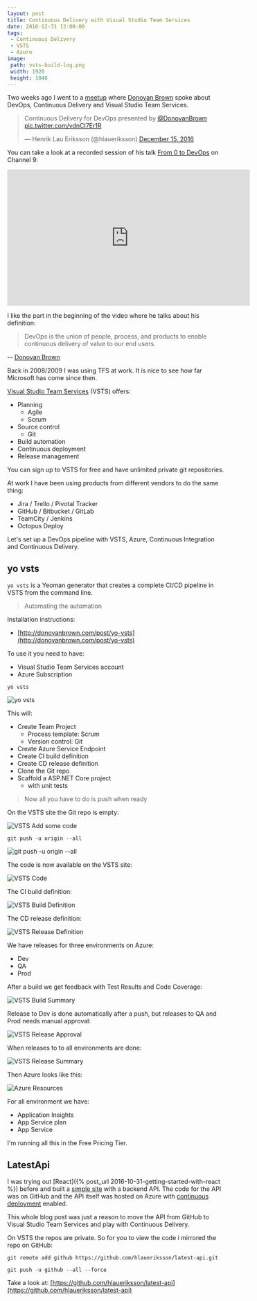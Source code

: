 ```yaml
---
layout: post
title: Continuous Delivery with Visual Studio Team Services
date: 2016-12-31 12:00:00
tags:
 - Continuous Delivery
 - VSTS
 - Azure
image:
 path: vsts-build-log.png
 width: 1920
 height: 1048
---
```


Two weeks ago I went to a [meetup](https://www.meetup.com/swedish-ms-alm-devops/events/235555234/) where [Donovan Brown](https://twitter.com/donovanbrown) spoke about DevOps, Continuous Delivery and Visual Studio Team Services.

<blockquote class="twitter-tweet" data-lang="en"><p lang="en" dir="ltr">Continuous Delivery for DevOps presented by <a href="https://twitter.com/DonovanBrown">@DonovanBrown</a> <a href="https://t.co/vdnCI7Er1R">pic.twitter.com/vdnCI7Er1R</a></p>&mdash; Henrik Lau Eriksson (@hlaueriksson) <a href="https://twitter.com/hlaueriksson/status/809498672815833088">December 15, 2016</a></blockquote>
<script async src="//platform.twitter.com/widgets.js" charset="utf-8"></script>

You can take a look at a recorded session of his talk [From 0 to DevOps](https://channel9.msdn.com/Events/Ignite/New-Zealand-2016/M328) on Channel 9:

<iframe src="https://channel9.msdn.com/Events/Ignite/New-Zealand-2016/M328/player" width="560" height="315" allowFullScreen frameBorder="0"></iframe>

I like the part in the beginning of the video where he talks about his definition:

> DevOps is the union of people, process, and products to enable continuous delivery of value to our end users.

-- [Donovan Brown](http://www.donovanbrown.com/post/what-is-devops)

Back in 2008/2009 I was using TFS at work. It is nice to see how far Microsoft has come since then.

[Visual Studio Team Services](https://www.visualstudio.com/team-services/) (VSTS) offers:

* Planning
  * Agile
  * Scrum
* Source control
  * Git
* Build automation
* Continuous deployment
* Release management

You can sign up to VSTS for free and have unlimited private git repositories.

At work I have been using products from different vendors to do the same thing:

* Jira / Trello / Pivotal Tracker
* GitHub / Bitbucket / GitLab
* TeamCity / Jenkins
* Octopus Deploy

Let's set up a DevOps pipeline with VSTS, Azure, Continuous Integration and Continuous Delivery.

## yo vsts

`yo vsts` is a Yeoman generator that creates a complete CI/CD pipeline in VSTS from the command line.

> Automating the automation

Installation instructions:

* [http://donovanbrown.com/post/yo-vsts](http://donovanbrown.com/post/yo-vsts)

To use it you need to have:

* Visual Studio Team Services account
* Azure Subscription

`yo vsts`

![yo vsts](yo-vsts.png)

This will:

* Create Team Project
  * Process template: Scrum
  * Version control: Git
* Create Azure Service Endpoint
* Create CI build definition
* Create CD release definition
* Clone the Git repo
* Scaffold a ASP.NET Core project
  * with unit tests

> Now all you have to do is push when ready

On the VSTS site the Git repo is empty:

![VSTS Add some code](vsts-empty.png)

`git push -u origin --all`

![git push -u origin --all](git-push.png)

The code is now available on the VSTS site:

![VSTS Code](vsts-code.png)

The CI build definition:

![VSTS Build Definition](vsts-build-definition.png)

The CD release definition:

![VSTS Release Definition](vsts-release-definition.png)

We have releases for three environments on Azure:

* Dev
* QA
* Prod

After a build we get feedback with Test Results and Code Coverage:

![VSTS Build Summary](vsts-build-summary.png)

Release to Dev is done automatically after a push, but releases to QA and Prod needs manual approval:

![VSTS Release Approval](vsts-release-approval.png)

When releases to to all environments are done:

![VSTS Release Summary](vsts-release-summary.png)

Then Azure looks like this:

![Azure Resources](azure-resources.png)

For all environment we have:

* Application Insights
* App Service plan
* App Service

I'm running all this in the Free Pricing Tier.

## LatestApi

I was trying out [React]({% post_url 2016-10-31-getting-started-with-react %}) before and built a [simple site](http://henrik.laueriksson.com/latest/) with a backend API.
The code for the API was on GitHub and the API itself was hosted on Azure with [continuous deployment](https://github.com/blog/2056-automating-code-deployment-with-github-and-azure) enabled.

This whole blog post was just a reason to move the API from GitHub to Visual Studio Team Services and play with Continuous Delivery.

On VSTS the repos are private. So for you to view the code i mirrored the repo on GitHub:

`git remote add github https://github.com/hlaueriksson/latest-api.git`

`git push -u github --all --force`

Take a look at: [https://github.com/hlaueriksson/latest-api](https://github.com/hlaueriksson/latest-api)
